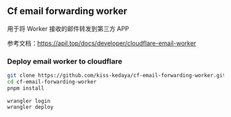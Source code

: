 ## Cf email forwarding worker

用于将 Worker 接收的邮件转发到第三方 APP

参考文档：https://apil.top/docs/developer/cloudflare-email-worker

### Deploy email worker to cloudflare

```bash
git clone https://github.com/kiss-kedaya/cf-email-forwarding-worker.git
cd cf-email-forwarding-worker
pnpm install
 
wrangler login 
wrangler deploy
```
